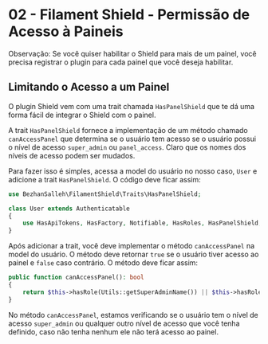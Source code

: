 # 02 - Filament Shield - Permissão de Acesso à Paineis

Observação: Se você quiser habilitar o Shield para mais de um painel, você precisa registrar o plugin para cada painel que você deseja habilitar.

## Limitando o Acesso a um Painel

O plugin Shield vem com uma trait chamada `HasPanelShield` que te dá uma forma fácil de integrar o Shield com o painel.

A trait `HasPanelShield` fornece a implementação de um método chamado `canAccessPanel` que determina se o usuário tem acesso se o usuário possui o nível de acesso `super_admin` ou `panel_access`. Claro que os nomes dos níveis de acesso podem ser mudados.

Para fazer isso é simples, acessa a model do usuário no nosso caso, `User` e adicione a trait `HasPanelShield`. O código deve ficar assim:

```php
use BezhanSalleh\FilamentShield\Traits\HasPanelShield;

class User extends Authenticatable
{
    use HasApiTokens, HasFactory, Notifiable, HasRoles, HasPanelShield;
}
```

Após adicionar a trait, você deve implementar o método `canAccessPanel` na model do usuário. O método deve retornar `true` se o usuário tiver acesso ao painel e `false` caso contrário. O método deve ficar assim:

```php
public function canAccessPanel(): bool
{
    return $this->hasRole(Utils::getSuperAdminName()) || $this->hasRole(Utils::getPanelUserRoleName());
}
```

No método `canAccessPanel`, estamos verificando se o usuário tem o nível de acesso `super_admin` ou qualquer outro nível de acesso que você tenha definido, caso não tenha nenhum ele não terá acesso ao painel.